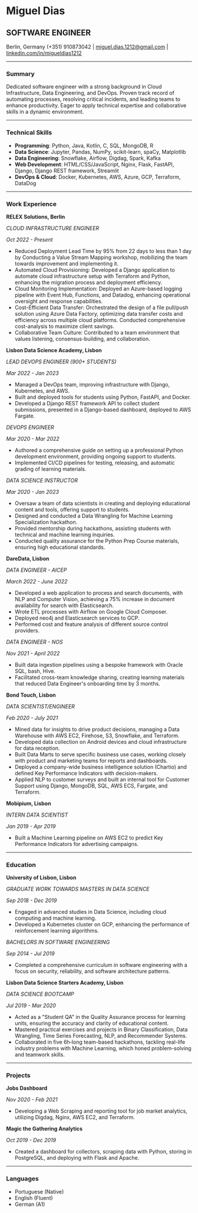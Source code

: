 # Miguel Dias
## SOFTWARE ENGINEER
Berlin, Germany
(+351) 910873042 |  miguel.dias.1212@gmail.com |  [linkedin.com/in/migueldias1212](www.linkedin.com/in/migueldias1212)

---

### Summary
Dedicated software engineer with a strong background in Cloud Infrastructure, Data Engineering, and DevOps. Proven track record of automating processes, resolving critical incidents, and leading teams to enhance productivity. Eager to apply technical expertise and collaborative skills in a dynamic environment.

---

### Technical Skills
- **Programming**: Python, Java, Kotlin, C, SQL, MongoDB, R
- **Data Science**: Jupyter, Pandas, NumPy, scikit-learn, spaCy, Matplotlib
- **Data Engineering**: Snowflake, Airflow, Digdag, Spark, Kafka
- **Web Development**: HTML/CSS/JavaScript, Nginx, Flask, FastAPI, Django, Django REST framework, Streamlit
- **DevOps & Cloud**: Docker, Kubernetes, AWS, Azure, GCP, Terraform, DataDog

---

### Work Experience

**RELEX Solutions, Berlin**

_CLOUD INFRASTRUCTURE ENGINEER_

_Oct 2022 - Present_

- Reduced Deployment Lead Time by 95% from 22 days to less than 1 day by Conducting a Value Stream Mapping workshop, mobilizing the team towards improvement and implementing it.
- Automated Cloud Provisioning: Developed a Django application to automate cloud infrastructure setup with Terraform and Python, enhancing the migration process and deployment efficiency.
- Cloud Monitoring Implementation: Deployed an Azure-based logging pipeline with Event Hub, Functions, and Datadog, enhancing operational oversight and response capabilities.
- Cost-Efficient Data Transfer: Orchestrated the design of a file pull/push solution using Azure Data Factory, optimizing data transfer costs and efficiency across multiple cloud platforms. Conducted comprehensive cost-analysis to maximize client savings.
- Collaborative Team Culture: Contributed to a team environment that values listening, consensus-building, and collaboration.

**Lisbon Data Science Academy, Lisbon**

_LEAD DEVOPS ENGINEER (900+ STUDENTS)_

_Mar 2022 - Jan 2023_

- Managed a DevOps team, improving infrastructure with Django, Kubernetes, and AWS.
- Built and deployed tools for students using Python, FastAPI, and Docker.
- Developed a Django REST framework API to collect student submissions, presented in a Django-based dashboard, deployed to AWS Fargate.

_DEVOPS ENGINEER_

_Mar 2020 - Mar 2022_

- Authored a comprehensive guide on setting up a professional Python development environment, providing ongoing support to students.
- Implemented CI/CD pipelines for testing, releasing, and automatic grading of learning materials.

_DATA SCIENCE INSTRUCTOR_

_Mar 2020 - Jan 2023_

- Oversaw a team of data scientists in creating and deploying educational content and tools, offering support to students.
- Designed and conducted a Data Wrangling for Machine Learning Specialization hackathon.
- Provided mentorship during hackathons, assisting students with technical and machine learning inquiries.
- Conducted quality assurance for the Python Prep Course materials, ensuring high educational standards.


**DareData, Lisbon**

_DATA ENGINEER - AICEP_

_March 2022 - June 2022_

- Developed a web application to process and search documents, with NLP and Computer Vision, achieving a 75% increase in document availability for search with Elasticsearch.
- Wrote ETL processes with Airflow on Google Cloud Composer.
- Deployed neo4j and Elasticsearch services to GCP.
- Performed cost and feature analysis of different source control providers.

_DATA ENGINEER - NOS_

_Nov 2021 - April 2022_

- Built data ingestion pipelines using a bespoke framework with Oracle SQL, bash, Hive.
- Facilitated cross-team knowledge sharing, creating learning materials that reduced Data Engineer's onboarding time by 3 months.

**Bond Touch, Lisbon**

_DATA SCIENTIST/ENGINEER_

_Feb 2020 - July 2021_

- Mined data for insights to drive product decisions, managing a Data Warehouse with AWS EC2, Firehose, S3, Snowflake, and Terraform.
- Developed data collection on Android devices and cloud infrastructure for data reception.
- Built Data Marts to serve specific business use cases, working closely with product and marketing teams for reports and dashboards.
- Deployed a company-wide business intelligence solution (Chartio) and defined Key Performance Indicators with decision-makers.
- Applied NLP to customer surveys and built an internal tool for Customer Support using Django, MongoDB, SQL, AWS ECS, Fargate, and Terraform.

**Mobipium, Lisbon**

_INTERN DATA SCIENTIST_

_Jan 2019 - Apr 2019_

- Built a Machine Learning pipeline on AWS EC2 to predict Key Performance Indicators for advertising campaigns.

---

### Education

**University of Lisbon, Lisbon**

_GRADUATE WORK TOWARDS MASTERS IN DATA SCIENCE_

_Sep 2018 - Dec 2019_

- Engaged in advanced studies in Data Science, including cloud computing and machine learning.
- Developed a Kubernetes cluster on GCP, enhancing the performance of reinforcement learning algorithms.

_BACHELORS IN SOFTWARE ENGINEERING_

_Sep 2014 - Jul 2019_

- Completed a comprehensive curriculum in software engineering with a focus on security, reliability, and software architecture patterns.

**Lisbon Data Science Starters Academy, Lisbon**

_DATA SCIENCE BOOTCAMP_

_Jul 2019 - Mar 2020_

- Acted as a "Student QA" in the Quality Assurance process for learning units, ensuring the accuracy and clarity of educational content.
- Mastered practical exercises and projects in Binary Classification, Data Wrangling, Time Series Forecasting, NLP, and Recommender Systems.
- Collaborated in five 6h‐long team-based hackathons, tackling real-life industry problems with Machine Learning, which honed problem-solving and teamwork skills.

---

### Projects

**Jobs Dashboard**

_Nov 2020 - Feb 2021_

- Developing a Web Scraping and reporting tool for job market analytics, utilizing Digdag, Nginx, AWS EC2, and Terraform.

**Magic the Gathering Analytics**

_Oct 2019 - Dec 2019_

- Created a dashboard for collectors, scraping data with Python, storing in PostgreSQL, and deploying with Flask and Apache.

---

### Languages
- Portuguese (Native)
- English (Fluent)
- German (A1)
